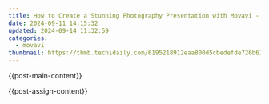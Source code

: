```yaml
---
title: How to Create a Stunning Photography Presentation with Movavi - Step-by-Step Guide
date: 2024-09-11 14:15:32
updated: 2024-09-14 11:32:59
categories:
  - movavi
thumbnail: https://thmb.techidaily.com/6195218912eaa800d5cbedefde726b6171a7555efb599d49cbd4be5617c35eea.jpg
---
```


{{post-main-content}}

<ins class="adsbygoogle"
     style="display:block"
     data-ad-format="autorelaxed"
     data-ad-client="ca-pub-7571918770474297"
     data-ad-slot="1223367746"></ins>

{{post-assign-content}}

<ins class="adsbygoogle"
     style="display:block"
     data-ad-client="ca-pub-7571918770474297"
     data-ad-slot="8358498916"
     data-ad-format="auto"
     data-full-width-responsive="true"></ins>
